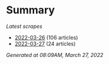 # Summary
*Latest scrapes*
* [2022-03-26](https://github.com/nuuuwan/news_lk/blob/data/news_lk.2022-03-26.json) (106 articles)
* [2022-03-27](https://github.com/nuuuwan/news_lk/blob/data/news_lk.2022-03-27.json) (24 articles)

*Generated at 08:09AM, March 27, 2022*